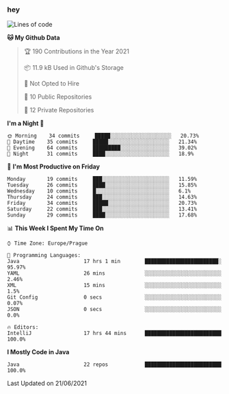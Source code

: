 ### hey

<!--START_SECTION:waka-->
![Lines of code](https://img.shields.io/badge/From%20Hello%20World%20I%27ve%20Written-47076%20lines%20of%20code-blue)

**🐱 My Github Data** 

> 🏆 190 Contributions in the Year 2021
 > 
> 📦 11.9 kB Used in Github's Storage 
 > 
> 🚫 Not Opted to Hire
 > 
> 📜 10 Public Repositories 
 > 
> 🔑 12 Private Repositories  
 > 
**I'm a Night 🦉** 

```text
🌞 Morning    34 commits     █████░░░░░░░░░░░░░░░░░░░░   20.73% 
🌆 Daytime    35 commits     █████░░░░░░░░░░░░░░░░░░░░   21.34% 
🌃 Evening    64 commits     █████████░░░░░░░░░░░░░░░░   39.02% 
🌙 Night      31 commits     ████░░░░░░░░░░░░░░░░░░░░░   18.9%

```
📅 **I'm Most Productive on Friday** 

```text
Monday       19 commits     ███░░░░░░░░░░░░░░░░░░░░░░   11.59% 
Tuesday      26 commits     ████░░░░░░░░░░░░░░░░░░░░░   15.85% 
Wednesday    10 commits     █░░░░░░░░░░░░░░░░░░░░░░░░   6.1% 
Thursday     24 commits     ███░░░░░░░░░░░░░░░░░░░░░░   14.63% 
Friday       34 commits     █████░░░░░░░░░░░░░░░░░░░░   20.73% 
Saturday     22 commits     ███░░░░░░░░░░░░░░░░░░░░░░   13.41% 
Sunday       29 commits     ████░░░░░░░░░░░░░░░░░░░░░   17.68%

```


📊 **This Week I Spent My Time On** 

```text
⌚︎ Time Zone: Europe/Prague

💬 Programming Languages: 
Java                     17 hrs 1 min        ████████████████████████░   95.97% 
YAML                     26 mins             ░░░░░░░░░░░░░░░░░░░░░░░░░   2.46% 
XML                      15 mins             ░░░░░░░░░░░░░░░░░░░░░░░░░   1.5% 
Git Config               0 secs              ░░░░░░░░░░░░░░░░░░░░░░░░░   0.07% 
JSON                     0 secs              ░░░░░░░░░░░░░░░░░░░░░░░░░   0.0%

🔥 Editors: 
IntelliJ                 17 hrs 44 mins      █████████████████████████   100.0%

```

**I Mostly Code in Java** 

```text
Java                     22 repos            █████████████████████████   100.0%

```



 Last Updated on 21/06/2021
<!--END_SECTION:waka-->
